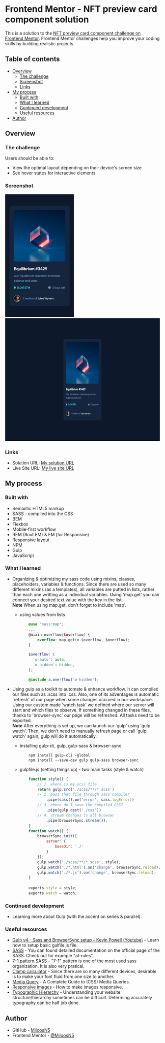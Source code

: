 # Frontend Mentor - NFT preview card component solution

This is a solution to the [NFT preview card component challenge on Frontend Mentor](https://www.frontendmentor.io/challenges/nft-preview-card-component-SbdUL_w0U). Frontend Mentor challenges help you improve your coding skills by building realistic projects.  

## Table of contents

- [Overview](#overview)
  - [The challenge](#the-challenge)
  - [Screenshot](#screenshot)
  - [Links](#links)
- [My process](#my-process)
  - [Built with](#built-with)
  - [What I learned](#what-i-learned)
  - [Continued development](#continued-development)
  - [Useful resources](#useful-resources)
- [Author](#author)

## Overview

### The challenge

Users should be able to:

- View the optimal layout depending on their device's screen size
- See hover states for interactive elements

### Screenshot
<div>
  <img src="solution_images/solution_mobile375.jpg" width="auto" height="400" src="solution on mobile view"/>
  <img src="solution_images/solution_desktop1440.jpg" width="auto" height="400" src="solution on desktop view"/>
</div>

### Links

- Solution URL: [My solution URL](https://github.com/MiloosN5/FrontendMentor_NFTPreviewCard)
- Live Site URL: [My live site URL](https://miloosn5.github.io/FrontendMentor_NFTPreviewCard/)


## My process

### Built with

- Semantic HTML5 markup
- SASS - compiled into the CSS
- BEM
- Flexbox
- Mobile-first workflow
- REM (Root EM) & EM (for Responsive)
- Responsive layout
- NPM
- Gulp
- JavaScript

### What I learned

* Organizing & optimizing my sass code using mixins, classes, placeholders, variables & functions. Since there are used so many different mixins (as a templates), all variables are putted in lists, rather than each one writting as a individual variables. Using 'map.get' you can connect your desired text value with the key in the list.<br/>
**Note** When using map.get, don't forget to include 'map'.

  * using values from lists 
    ```scss
        @use "sass:map";
        ...
        @mixin overflow($overflow) {
            overflow: map.get(v.$overflow, $overflow);
        }
    ```
    ```scss
        $overflow: (
          'o-auto': auto,
          'o-hidden': hidden,
        );
    ```
    ```scss
        @include a.overflow('o-hidden');
    ```
      
* Using gulp as a toolkit to automate & enhance workflow. It can compiled our files such as .scss into .css. Also, one of its adventages is automatic 'refresh' of our page when some changes occured in our workspace. Using our custom made 'watch task' we defined where our server will start and which files to observe. If something changed in these files, thanks to 'browser-sync' our page will be refreshed. All tasks need to be exported.<br/>
**Note** After everything is set up, we can launch our 'gulp' using 'gulp watch'. Then, we don't need to manually refresh page or call 'gulp watch' again, gulp will do it automatically. 

  * installing gulp-cli, gulp, gulp-sass & browser-sync
    ```
        npm install gulp-cli -global
        npm install --save-dev gulp gulp-sass browser-sync 
    ```

  * gulpfile.js (setting things up) - two main tasks (style & watch)
    ```js
        function style() {
            // 1. where is my scss file
            return gulp.src('./scss/**/*.scss')
            // 2. pass that file through sass compiler
                .pipe(sass().on('error', sass.logError))
            // 3. ehere do I save the compiled CSS?
                .pipe(gulp.dest('./css'))
            // 4. stream changes to all browser
                .pipe(browserSync.stream());
        }
        function watch() {
            browserSync.init({
                server: {
                    baseDir: './'
                }
            });
            gulp.watch('./scss/**/*.scss', style);
            gulp.watch('./*.html').on('change', browserSync.reload);
            gulp.watch('./*.js').on('change', browserSync.reload);
        }

        exports.style = style;
        exports.watch = watch;
    ```

### Continued development

* Learning more about Gulp (with the accent on series & parallel).

### Useful resources

- [Gulp v4 - Sass and BrowserSync setup - Kevin Powell (Youtube)](https://www.youtube.com/watch?v=QgMQeLymAdU) - Learn how to setup basic gulfile.js file.
- [SASS](https://sass-lang.com/documentation/at-rules) - You can found detailed documentation on the official page of the SASS. Check out for example "at-rules".
- [7-1 pattern SASS](https://sass-guidelin.es/#component-structure) - "7-1" pattern is one of the most used sass organization. It is also very pratical. 
- [Clamp calculator](https://royalfig.github.io/fluid-typography-calculator/) - Since there are so many different devices, desirable is to make your font fluid from one size to another.
- [Media Query](https://css-tricks.com/a-complete-guide-to-css-media-queries/) - A Complete Guide to (CSS) Media Queries.
- [Responsive images](https://developer.mozilla.org/en-US/docs/Learn/HTML/Multimedia_and_embedding/Responsive_images) - How to make images responsive.
- [Typographic Hierarchy](https://www.toptal.com/designers/typography/typographic-hierarchy) - Understanding your website structure/hierarchy sometimes can be difficult. Determing accurately typography can be half job done. 

## Author

- GitHub - [MiloosN5](https://github.com/MiloosN5)
- Frontend Mentor - [@MiloosN5](https://www.frontendmentor.io/profile/MiloosN5)



